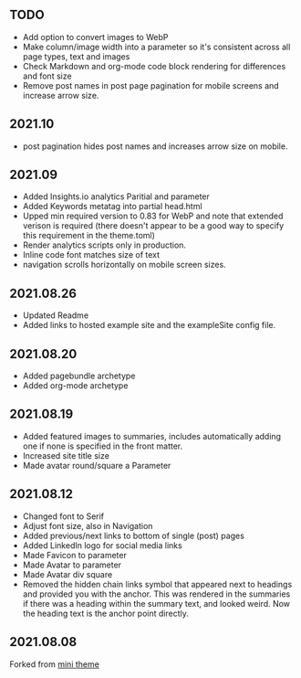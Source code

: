 ## TODO
- Add option to convert images to WebP
- Make column/image width into a parameter so it's consistent across all page types, text and images
- Check Markdown and org-mode code block rendering for differences and font size
- Remove post names in post page pagination for mobile screens and increase arrow size. 

## 2021.10
- post pagination hides post names and increases arrow size on mobile.

## 2021.09
- Added Insights.io analytics Paritial and parameter
- Added Keywords metatag into partial head.html
- Upped min required version to 0.83 for WebP and note that extended verison is required (there doesn't appear to be a good way to specify this requirement in the theme.toml)
- Render analytics scripts only in production.
- Inline code font matches size of text
- navigation scrolls horizontally on mobile screen sizes.

## 2021.08.26

- Updated Readme
- Added links to hosted example site and the exampleSite config file.

## 2021.08.20

- Added pagebundle archetype
- Added org-mode archetype

## 2021.08.19

- Added featured images to summaries, includes automatically adding one if none is specified in the front matter.
- Increased site title size
- Made avatar round/square a Parameter

## 2021.08.12

- Changed font to Serif
- Adjust font size, also in Navigation
- Added previous/next links to bottom of single (post) pages
- Added LinkedIn logo for social media links
- Made Favicon to parameter
- Made Avatar to parameter
- Made Avatar div square
- Removed the hidden chain links symbol that appeared next to headings and provided you with the anchor. This was rendered in the summaries if there was a heading within the summary text, and looked weird. Now the heading text is the anchor point directly. 

## 2021.08.08

Forked from [mini theme](https://github.com/nodejh/hugo-theme-mini)
